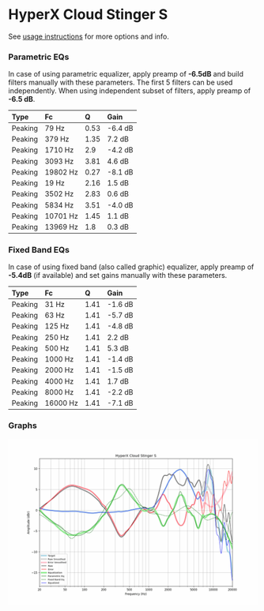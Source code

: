 # HyperX Cloud Stinger S
See [usage instructions](https://github.com/jaakkopasanen/AutoEq#usage) for more options and info.

### Parametric EQs
In case of using parametric equalizer, apply preamp of **-6.5dB** and build filters manually
with these parameters. The first 5 filters can be used independently.
When using independent subset of filters, apply preamp of **-6.5 dB**.

| Type    | Fc       |    Q | Gain    |
|:--------|:---------|:-----|:--------|
| Peaking | 79 Hz    | 0.53 | -6.4 dB |
| Peaking | 379 Hz   | 1.35 | 7.2 dB  |
| Peaking | 1710 Hz  | 2.9  | -4.2 dB |
| Peaking | 3093 Hz  | 3.81 | 4.6 dB  |
| Peaking | 19802 Hz | 0.27 | -8.1 dB |
| Peaking | 19 Hz    | 2.16 | 1.5 dB  |
| Peaking | 3502 Hz  | 2.83 | 0.6 dB  |
| Peaking | 5834 Hz  | 3.51 | -4.0 dB |
| Peaking | 10701 Hz | 1.45 | 1.1 dB  |
| Peaking | 13969 Hz | 1.8  | 0.3 dB  |

### Fixed Band EQs
In case of using fixed band (also called graphic) equalizer, apply preamp of **-5.4dB**
(if available) and set gains manually with these parameters.

| Type    | Fc       |    Q | Gain    |
|:--------|:---------|:-----|:--------|
| Peaking | 31 Hz    | 1.41 | -1.6 dB |
| Peaking | 63 Hz    | 1.41 | -5.7 dB |
| Peaking | 125 Hz   | 1.41 | -4.8 dB |
| Peaking | 250 Hz   | 1.41 | 2.2 dB  |
| Peaking | 500 Hz   | 1.41 | 5.3 dB  |
| Peaking | 1000 Hz  | 1.41 | -1.4 dB |
| Peaking | 2000 Hz  | 1.41 | -1.5 dB |
| Peaking | 4000 Hz  | 1.41 | 1.7 dB  |
| Peaking | 8000 Hz  | 1.41 | -2.2 dB |
| Peaking | 16000 Hz | 1.41 | -7.1 dB |

### Graphs
![](./HyperX%20Cloud%20Stinger%20S.png)